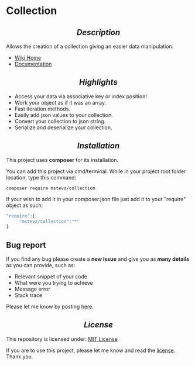 # Collection

## <div align="center">_Description_</div>
Allows the creation of a collection giving an easier data manipulation.

* [Wiki Home](https://github.com/mstevz/collection/wiki)
* [Documentation](https://github.com/mstevz/collection/wiki/Documentation)

## <div align="center">_Highlights_</div>
* Access your data via associative key or index position!
* Work your object as if it was an array.
* Fast iteration methods.
* Easily add json values to your collection.
* Convert your collection to json string.
* Serialize and deserialize your collection.

## <div align="center">_Installation_</div>
This project uses <b>composer</b> for its installation.

You can add this project via cmd/terminal. While in your project root folder location, type this command:

```{r, engine='sh', count_lines}
composer require mstevz/collection
```

If your wish to add it in your composer.json file just add it to your "require" object as such:

```js
"require":{
     "mstevz/collection":"*"
}
```

## Bug report
If you find any bug please create a <b>new issue</b> and give you as <b>many details</b> as you can provide, such as:
* Relevant snippet of your code
* What were you trying to achieve
* Message error
* Stack trace

Please let me know by posting [here](https://github.com/mstevz/collection/issues).

## <div align="center">_License_</div>
This repository is licensed under: [MIT License](https://github.com/mstevz/collection/blob/master/LICENSE).

If you are to use this project, please let me know and read the [license](https://github.com/mstevz/collection/blob/master/LICENSE).
Thank you.

